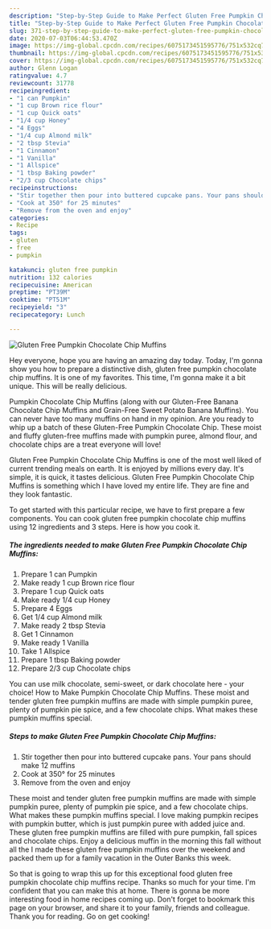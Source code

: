 ```yaml
---
description: "Step-by-Step Guide to Make Perfect Gluten Free Pumpkin Chocolate Chip Muffins"
title: "Step-by-Step Guide to Make Perfect Gluten Free Pumpkin Chocolate Chip Muffins"
slug: 371-step-by-step-guide-to-make-perfect-gluten-free-pumpkin-chocolate-chip-muffins
date: 2020-07-03T06:44:53.470Z
image: https://img-global.cpcdn.com/recipes/6075173451595776/751x532cq70/gluten-free-pumpkin-chocolate-chip-muffins-recipe-main-photo.jpg
thumbnail: https://img-global.cpcdn.com/recipes/6075173451595776/751x532cq70/gluten-free-pumpkin-chocolate-chip-muffins-recipe-main-photo.jpg
cover: https://img-global.cpcdn.com/recipes/6075173451595776/751x532cq70/gluten-free-pumpkin-chocolate-chip-muffins-recipe-main-photo.jpg
author: Glenn Logan
ratingvalue: 4.7
reviewcount: 31778
recipeingredient:
- "1 can Pumpkin"
- "1 cup Brown rice flour"
- "1 cup Quick oats"
- "1/4 cup Honey"
- "4 Eggs"
- "1/4 cup Almond milk"
- "2 tbsp Stevia"
- "1 Cinnamon"
- "1 Vanilla"
- "1 Allspice"
- "1 tbsp Baking powder"
- "2/3 cup Chocolate chips"
recipeinstructions:
- "Stir together then pour into buttered cupcake pans. Your pans should make 12 muffins"
- "Cook at 350° for 25 minutes"
- "Remove from the oven and enjoy"
categories:
- Recipe
tags:
- gluten
- free
- pumpkin

katakunci: gluten free pumpkin 
nutrition: 132 calories
recipecuisine: American
preptime: "PT39M"
cooktime: "PT51M"
recipeyield: "3"
recipecategory: Lunch

---
```



![Gluten Free Pumpkin Chocolate Chip Muffins](https://img-global.cpcdn.com/recipes/6075173451595776/751x532cq70/gluten-free-pumpkin-chocolate-chip-muffins-recipe-main-photo.jpg)

Hey everyone, hope you are having an amazing day today. Today, I'm gonna show you how to prepare a distinctive dish, gluten free pumpkin chocolate chip muffins. It is one of my favorites. This time, I'm gonna make it a bit unique. This will be really delicious.

Pumpkin Chocolate Chip Muffins (along with our Gluten-Free Banana Chocolate Chip Muffins and Grain-Free Sweet Potato Banana Muffins). You can never have too many muffins on hand in my opinion. Are you ready to whip up a batch of these Gluten-Free Pumpkin Chocolate Chip. These moist and fluffy gluten-free muffins made with pumpkin puree, almond flour, and chocolate chips are a treat everyone will love!

Gluten Free Pumpkin Chocolate Chip Muffins is one of the most well liked of current trending meals on earth. It is enjoyed by millions every day. It's simple, it is quick, it tastes delicious. Gluten Free Pumpkin Chocolate Chip Muffins is something which I have loved my entire life. They are fine and they look fantastic.


To get started with this particular recipe, we have to first prepare a few components. You can cook gluten free pumpkin chocolate chip muffins using 12 ingredients and 3 steps. Here is how you cook it.

<!--inarticleads1-->

##### The ingredients needed to make Gluten Free Pumpkin Chocolate Chip Muffins:

1. Prepare 1 can Pumpkin
1. Make ready 1 cup Brown rice flour
1. Prepare 1 cup Quick oats
1. Make ready 1/4 cup Honey
1. Prepare 4 Eggs
1. Get 1/4 cup Almond milk
1. Make ready 2 tbsp Stevia
1. Get 1 Cinnamon
1. Make ready 1 Vanilla
1. Take 1 Allspice
1. Prepare 1 tbsp Baking powder
1. Prepare 2/3 cup Chocolate chips


You can use milk chocolate, semi-sweet, or dark chocolate here - your choice! How to Make Pumpkin Chocolate Chip Muffins. These moist and tender gluten free pumpkin muffins are made with simple pumpkin puree, plenty of pumpkin pie spice, and a few chocolate chips. What makes these pumpkin muffins special. 

<!--inarticleads2-->

##### Steps to make Gluten Free Pumpkin Chocolate Chip Muffins:

1. Stir together then pour into buttered cupcake pans. Your pans should make 12 muffins
1. Cook at 350° for 25 minutes
1. Remove from the oven and enjoy


These moist and tender gluten free pumpkin muffins are made with simple pumpkin puree, plenty of pumpkin pie spice, and a few chocolate chips. What makes these pumpkin muffins special. I love making pumpkin recipes with pumpkin butter, which is just pumpkin puree with added juice and. These gluten free pumpkin muffins are filled with pure pumpkin, fall spices and chocolate chips. Enjoy a delicious muffin in the morning this fall without all the I made these gluten free pumpkin muffins over the weekend and packed them up for a family vacation in the Outer Banks this week. 

So that is going to wrap this up for this exceptional food gluten free pumpkin chocolate chip muffins recipe. Thanks so much for your time. I'm confident that you can make this at home. There is gonna be more interesting food in home recipes coming up. Don't forget to bookmark this page on your browser, and share it to your family, friends and colleague. Thank you for reading. Go on get cooking!
